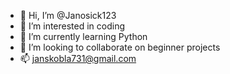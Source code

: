 - 👋 Hi, I’m @Janosick123
- 👀 I’m interested in coding
- 🌱 I’m currently learning Python
- 💞️ I’m looking to collaborate on beginner projects
- 📫 janskobla731@gmail.com 

<!---
Janosick123/Janosick123 is a ✨ special ✨ repository because its `README.md` (this file) appears on your GitHub profile.
You can click the Preview link to take a look at your changes.
--->
